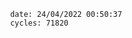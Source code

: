 

                date: 24/04/2022 00:50:37
                cycles: 71820

                         